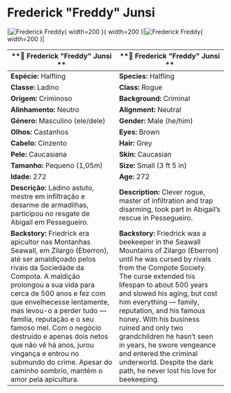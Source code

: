 # Frederick "Freddy" Junsi

|![Frederick Freddy](pc_frederick_freddy_01.png){ width=200 }{ width=200 }|![Frederick Freddy](pc_frederick_freddy_02.png){ width=200 }|


| **🧙 Frederick "Freddy" Junsi **                                             | **🧙 Frederick "Freddy" Junsi **                                             |
| ---------------------------------------------------------------------------- | ---------------------------------------------------------------------------- |
| **Espécie:** Halfling                                                        | **Species:** Halfling                                                        |
| **Classe:** Ladino                                                           | **Class:** Rogue                                                             |
| **Origem:** Criminoso                                                        | **Background:** Criminal                                                     |
| **Alinhamento:** Neutro                                                      | **Alignment:** Neutral                                                       |
| **Género:** Masculino (ele/dele)                                             | **Gender:** Male (he/him)                                                    |
| **Olhos:** Castanhos                                                         | **Eyes:** Brown                                                              |
| **Cabelo:** Cinzento                                                         | **Hair:** Grey                                                               |
| **Pele:** Caucasiana                                                         | **Skin:** Caucasian                                                          |
| **Tamanho:** Pequeno (1,05m)                                                 | **Size:** Small (3 ft 5 in)                                                  |
| **Idade:** 272                                                               | **Age:** 272                                                                 |
| **Descrição:** Ladino astuto, mestre em infiltração e desarme de armadilhas, participou no resgate de Abigail em Pessegueiro. | **Description:** Clever rogue, master of infiltration and trap disarming, took part in Abigail’s rescue in Pessegueiro. |
| **Backstory:** Friedrick era apicultor nas Montanhas Seawall, em Zilargo (Eberron), até ser amaldiçoado pelos rivais da Sociedade da Compota. A maldição prolongou a sua vida para cerca de 500 anos e fez com que envelhecesse lentamente, mas levou-o a perder tudo — família, reputação e o seu famoso mel. Com o negócio destruído e apenas dois netos que não vê há anos, jurou vingança e entrou no submundo do crime. Apesar do caminho sombrio, mantém o amor pela apicultura. | **Backstory:** Friedrick was a beekeeper in the Seawall Mountains of Zilargo (Eberron) until he was cursed by rivals from the Compote Society. The curse extended his lifespan to about 500 years and slowed his aging, but cost him everything — family, reputation, and his famous honey. With his business ruined and only two grandchildren he hasn’t seen in years, he swore vengeance and entered the criminal underworld. Despite the dark path, he never lost his love for beekeeping. |




















